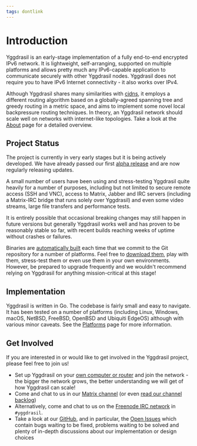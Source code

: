 ```yaml
---
tags: dontlink
---
```


# Introduction

Yggdrasil is an early-stage implementation of a fully end-to-end encrypted IPv6 network. It is lightweight, self-arranging, supported on multiple platforms and allows pretty much any IPv6-capable application to communicate securely with other Yggdrasil nodes. Yggdrasil does not require you to have IPv6 Internet connectivity - it also works over IPv4.

Although Yggdrasil shares many similarities with [cjdns](https://github.com/cjdelisle/cjdns), it employs a different routing algorithm based on a globally-agreed spanning tree and greedy routing in a metric space, and aims to implement some novel local backpressure routing techniques. In theory, an Yggdrasil network should scale well on networks with internet-like topologies. Take a look at the [About](about.md) page for a detailed overview.

## Project Status

The project is currently in very early stages but it is being actively developed. We have already passed our first [alpha release](https://github.com/yggdrasil-network/yggdrasil-go/milestone/1) and are now regularly releasing updates.

A small number of users have been using and stress-testing Yggdrasil quite heavily for a number of purposes, including but not limited to secure remote access (SSH and VNC), access to Matrix, Jabber and IRC servers (including a Matrix-IRC bridge that runs solely over Yggdrasil) and even some video streams, large file transfers and performance tests. 

It is entirely possible that occasional breaking changes may still happen in future versions but generally Yggdrasil works well and has proven to be reasonably stable so far, with recent builds reaching weeks of uptime without crashes or failures.

Binaries are [automatically built](https://circleci.com/gh/yggdrasil-network/yggdrasil-go) each time that we commit to the Git repository for a number of platforms. Feel free to [download them](builds.md), play with them, stress-test them or even use them in your own environments. However, be prepared to upgrade frequently and we wouldn't recommend relying on Yggdrasil for anything mission-critical at this stage!

## Implementation

Yggdrasil is written in Go. The codebase is fairly small and easy to navigate. It has been tested on a number of platforms (including Linux, Windows, macOS, NetBSD, FreeBSD, OpenBSD and Ubiquiti EdgeOS) although with various minor caveats. See the [Platforms](platforms.md) page for more information.

## Get Involved

If you are interested in or would like to get involved in the Yggdrasil project, please feel free to join us!

- Set up Yggdrasil on your [own computer or router](platforms.md) and join the network - the bigger the network grows, the better understanding we will get of how Yggdrasil can scale!
- Come and chat to us in our [Matrix channel](https://matrix.to/#/#yggdrasil:matrix.org) (or even [read our channel backlog](https://view.matrix.org/room/!DwmKuvGvRKciqyFcxv:matrix.org/))
- Alternatively, come and chat to us on the [Freenode IRC network](irc://chat.freenode.net/yggdrasil) in `#yggdrasil`.
- Take a look at our [GitHub](https://github.com/yggdrasil-network/yggdrasil-go), and in particular, the [Open Issues](https://github.com/yggdrasil-network/yggdrasil-go/issues) which contain bugs waiting to be fixed, problems waiting to be solved and plenty of in-depth discussions about our implementation or design choices
